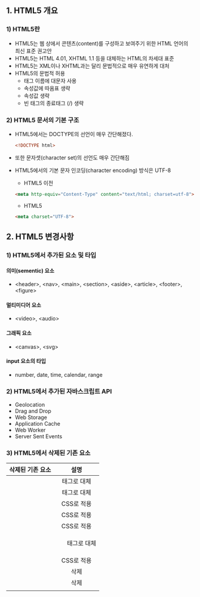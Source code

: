 ## 1. HTML5 개요

### 1) HTML5란

- HTML5는 웹 상에서 콘텐츠(content)를 구성하고 보여주기 위한 HTML 언어의 최신 표준 권고안
- HTML5는 HTML 4.01, XHTML 1.1 등을 대체하는 HTML의 차세대 표준
- HTML5는 XML이나 XHTML과는 달리 문법적으로 매우 유연하게 대처
- HTML5의 문법적 허용
  - 태그 이름에 대문자 사용
  - 속성값에 따옴표 생략
  - 속성값 생략
  - 빈 태그의 종료태그 (/) 생략

### 2) HTML5 문서의 기본 구조

- HTML5에서는 DOCTYPE의 선언이 매우 간단해졌다.

  ```html
  <!DOCTYPE html>
  ```

- 또한 문자셋(character set)의 선언도 매우 간단해짐

- HTML5에서의 기본 문자 인코딩(character encoding) 방식은 UTF-8

  - HTML5 이전

  ```html
  <meta http-equiv="Content-Type" content="text/html; charset=utf-8">
  ```

  - HTML5

  ```html
  <meta charset="UTF-8">
  ```

## 2. HTML5 변경사항

### 1) HTML5에서 추가된 요소 및 타입

#### 의미(sementic) 요소

- &lt;header&gt;, &lt;nav>, &lt;main>, &lt;section>, &lt;aside>, &lt;article>, &lt;footer>, &lt;figure>

#### 멀티미디어 요소

- &lt;video&gt;, &lt;audio&gt;

#### 그래픽 요소

- &lt;canvas&gt;, &lt;svg&gt;

#### input 요소의 타입

- number, date, time, calendar, range

### 2) HTML5에서 추가된 자바스크립트 API

- Geolocation
- Drag and Drop
- Web Storage
- Application Cache
- Web Worker
- Server Sent Events

### 3) HTML5에서 삭제된 기존 요소

| 삭제된 기존 요소 |         설명         |
| :--------------: | :------------------: |
|    <acronym>     |  <abbr> 태그로 대체  |
|     <applet>     | <object> 태그로 대체 |
|    <basefont>    |      CSS로 적용      |
|      <big>       |      CSS로 적용      |
|     <center>     |      CSS로 적용      |
|      <dir>       |   <ul> 태그로 대체   |
|      <font>      |      CSS로 적용      |
|     <frame>      |         삭제         |
|    <frameset>    |         삭제         |
|    <noframes>    |         삭제         |
|     <strike>     |      CSS로 적용      |
|       <tt>       |      CSS로 적용      |

### 4) 웹 브라우저의 HTML5 지원

- 현재 최신 버전의 주요 웹 브라우저들은 모두 HTML5를 지원

- 하지만 HTML5의 새로운 요소들이 구형 버전의 웹 브라우저에서는 제대로 표현되지 않을 수도 있다.

- 따라서 구형 버전의 웹 브라우저에 자신이 알지 못하는 새로운 HTML 요소를 다루는 방법을 알려주어야 한다.

- 다음 예제는 웹 브라우저가 알지 못하는 새로운 HTML 요소를 어떻게 다뤄야 하는지 알려주는 방법이다.

  ```html
  <!DOCTYPE html>
  <html lang="ko">
  <head>
  	<meta charset="UTF-8">
  	<title>HTML5 Changes</title>
  	<script>document.createElement("newPara")</script>
  	<style>
  		newPara {
  			background-color: #F0F0F0;
  			display: block;
  			padding: 10px;
  			font-size: 14px;
  		} 
  	</style> 
  </head>
  <body>
  	<h1>새로운 HTML 요소의 정의</h1>
  	<h2>제목 2입니다.</h2>
  	<p>단락입니다.</p>
  	<newPara>우리 수업에서만 사용하는 단락입니다!</newPara>
  </body>
  </html>
  ```

  ![결과 1](https://user-images.githubusercontent.com/58800295/87220511-57e40880-c39f-11ea-952b-b510631192fb.png)

- 위와 같은 방법을 사용하면 모든 새로운 요소를 웹 브라우저에 설명할 수 있음
- 하지만 익스플로러 8과 그 이전 버전에서는 위와 같이 HTML 요소를 새롭게 정의하는 것을 허용하지 않음
- 이럴 때는 HTML Shiv 방법을 사용해야 함

### 5) HTML Shiv 방법

```html
<!--[if lt IE 9]>
<script src="http://html5shiv.googlecode.com/svn/trunk/html5.js">
</script>
<![endif]-->
```

- 위의 주석 코드를 &lt;head&gt; 태그 내에 삽입한다.

- 그러면 익스플로러 8과 그 이전 버전의 브라우저만이 이 자바스크립트 파일을 읽고 적용

- 이와 같은 방법으로 익스플로러 8과 그 이전 버전에서도 HTML5의 새로운 요소들을 자유롭게사용

  

```html
<!DOCTYPE html>
<html lang="ko">
<head>
	<meta charset="UTF-8">
	<title>HTML5 Changes</title>
<!--[if lt IE 9]>
<script src="http://html5shiv.googlecode.com/svn/trunk/html5.js">
</script>
<![endif]-->
<style>
	header {
		background-color:lightgrey;
		height:100px;
	}
	nav {
		background-color:#339999;
		color:white;
		width:200px;
		height:300px;
		float:left;
	}
	section {
		width:200px;
		text-align:left;
		float:left;
		padding:10px;
	}
	footer {
		background-color:#FFCC00;
		height:100px;
		clear:both;
	}
	header, nav, section, footer { text-align:center; }
	header, footer { line-height:100px; }
	nav, section { line-height:240px; }
</style>
</head>
<body>
	<h1>HTML Shiv 방법</h1>
	<header>
		<h2>HEADER 영역</h2>
	</header>
	<nav>
		<h2>NAV 영역</h2>
	</nav>
	<section>
		<p>SECTION 영역</p>
	</section>
	<footer>
		<h2>FOOTER 영역</h2>
	</footer>
</body>
</html>
```

## 3.  HTML5 추가 요소

### 1) HTML5에서 추가된 의미(sementic)요소

|  의미 요소   |                             설명                             |
| :----------: | :----------------------------------------------------------: |
|   <header>   | HTML 문서나 섹션(section) 부분에 대한 헤더(header)를 정의함. |
|    <nav>     | HTML 문서 사이를 탐색할 수 있는 링크(link)의 집합을 정의함.  |
|    <main>    |          HTML 문서의 주요 콘텐츠(content)를 정의함.          |
|  <section>   |          HTML 문서에서 섹션(section) 부분을 정의함.          |
|  <article>   |  HTML 문서에서 독립적인 하나의 기사(article) 부분을 정의함.  |
|   <aside>    |  HTML 문서에서 페이지 부분 이외의 콘텐츠(content)를 정의함.  |
|   <figure>   | HTML 문서에서 그래픽과 비디오 등의 독립적인 콘텐츠(content)를 정의함. |
| <figcaption> |              figure 요소를 위한 캡션을 정의함.               |
|   <footer>   | HTML 문서나 섹션(section) 부분에 대한 푸터(footer)를 정의함. |
|    <bdi>     |  기본 출력방향과는 다른 방향으로 출력되는 텍스트를 정의함.   |
|    <mark>    |                하이라이팅된 텍스트를 정의함.                 |
|  <details>   |    사용자가 보거나 숨길 수 있는 추가적인 설명문을 정의함.    |
|  <summary>   |             details 요소에 나타날 내용을 정의함.             |
|   <dialog>   |    다이얼로그(dialog) 박스나 다이얼로그 윈도우를 정의함.     |
|  <menuitem>  | 사용자가 팝업 메뉴(popup menu)를 통해 선택할 수 있는 메뉴의 아이템(menu item)을 정의함. |
|   <meter>    |            정해진 범위 내의 스칼라 치수를 정의함.            |
|  <progress>  |               작업에 대한 진행 정도를 정의함.                |
|    <ruby>    |                  루비(ruby) 문자를 선언함.                   |
|     <rt>     |               본문 위에 나타날 문자를 정의함.                |
|     <rp>     | 루비(ruby) 문자를 지원하지 않는 브라우저에서만 나타날 내용을 정의함. |
|    <time>    |                    날짜와 시간을 정의함.                     |
|    <wbr>     | br 요소와는 달리 긴 단어가 화면의 맨 끝에 오면 상황에 따라 줄 바꿈 할 곳을 미리 정의함. |

### 2) HTML5에서 추가된 다양한 타입의 input 요소

| form 요소  |                             설명                             |
| :--------: | :----------------------------------------------------------: |
| <datalist> |     input 요소에 대해 미리 정의된 옵션 리스트를 명시함.      |
|  <keygen>  | form 요소 안에 두 개의 키(key)를 만들어주는 생성기를 명시함. |
|  <output>  |      스크립트 등으로 실행된 계산의 결과를 바로 나타냄.       |

### 3) HTML5에서 추가된 input 요소의 타입

#### 1.number

- &lt;input&gt; 태그의 type 속성값을 "number"로 설저하면 , input 요소는 사용자가 숫자를 입력할 수 있도록 해준다.

- number 타입이 일반 text 타입과 다른 점은 입력 필드 우측에 숫자의 크기를 조절할 수 있는 상하 버튼이 생기는 점

- 브라우저의 지원 여부에 따라 min 속성과 max 속성을 이용해 숫자 선택에 제한 값을 설정 가능

  ```html
  <!DOCTYPE html>
  <html lang="ko">
  <head>
  	<meta charset="UTF-8">
  	<title>HTML5 Input Types</title>
  </head>
  <body>
  	<h1>number 타입을 이용한 숫자 입력</h1>
  	<form action="/examples/media/request.php">
  		여러분이 가장 좋아하는 숫자는 몇인가요?<br>
  		(단, 1부터 9까지에서 골라주세요!)<br><br>
  		<input type="number" name="favnum" min="1" max="9">
  		<input type="submit" value="전송">
  	</form>
  </body>
  </html>
  ```

  ![결과2](https://user-images.githubusercontent.com/58800295/87221660-aa75f280-c3a8-11ea-8003-b6b719b56011.png)

#### 2. range(입력범위지정)

- &lt;input&gt; 태그의 type 속성 값을 "range"로 설정하면, input 요소는 사용자가 일정 범위 안의 값만을 입력할 수 있도록 해줌

- 브라우저 지원 여부에 따라 값을 선택하기 위한 수평 조절바를 보여준다.

  ```html
  <!DOCTYPE html>
  <html lang="ko">
  <head>
  	<meta charset="UTF-8">
  	<title>HTML5 Input Types</title>
  </head>
  <body>
  	<h1>range 타입을 이용한 값의 입력</h1>
  	<form action="/examples/media/request.php">
  		여러분이 가장 좋아하는 숫자는 몇인가요?<br>
  		이번에는 수평바를 조절해서 골라주세요!<br><br>
  		0 <input type="range" name="favnum" min="1" max="9"> 9
  		<input type="submit" value="전송">
  	</form>
  </body>
  </html>
  ```

  ![Untitled1](https://user-images.githubusercontent.com/58800295/87222055-9384cf80-c3ab-11ea-9612-0e0f394cf83f.gif)

#### 3. color(색상입력)

- &lt;input&gt; 태그의 type 속성값을 "color"로 설정하면, input 요소는 사용자가 색상을 입력할 수 있도록 해준다.

- 선택된 색상은 #를 제외한 6자리 16진수 색상값으로 전송

- 브라우저 지원 여부에 따라 색상을 선택하기 위한 도구를 보여줌

  ```html
  <!DOCTYPE html>
  <html lang="ko">
  <head>
  	<meta charset="UTF-8">
  	<title>HTML5 Input Types</title>
  </head>
  <body>
  	<h1>color 타입을 이용한 색상 선택</h1>
  	<form action="/examples/media/request.php">
  		가장 좋아하는 색을 골라주세요 :<br><br>
  		<input type="color" name="favcolor" value="#CC6600">
  		<input type="submit" value="전송">
  	</form>
  </body>
  </html>
  ```

  ![Untitled1](https://user-images.githubusercontent.com/58800295/87222154-73a1db80-c3ac-11ea-9bdb-8f10ac550ed4.gif)

#### 4. date (날짜입력)

- &lt;input&gt; 태그의 type 속성값을 "date"로 설정하면, input 요소는 사용자가 날짜를 입력할 수 있도록 해준다.
- 브라우저 지원 여부에 따라 날짜를 선택하기 위한 캘린더를 보여준다.

```html
<!DOCTYPE html>
<html lang="ko">
<head>
	<meta charset="UTF-8">
	<title>HTML5 Input Types</title>
</head>
<body>
	<h1>date 타입을 이용한 날짜 선택</h1>
	<form action="/examples/media/request.php">
		이 수업을 처음 들은 날을 기억하시나요?<br><br>
		<input type="date" name="startday">
		<input type="submit" value="전송">
	</form>
</body>
</html>
```

![Untitled1](https://user-images.githubusercontent.com/58800295/87222229-26723980-c3ad-11ea-9003-39f169ab2577.gif)

#### 5.time(시간 입력)

- &lt;input&gt; 태그의 type 속성값을 "time"으로 설정하면, input 요소는 사용자가 시간을 입력할 수 있도록 해준다.

- 브라우저 지원 여부에 따라 시간을 선택하기 위한 도구를 보여준다.

  ```html
  <!DOCTYPE html>
  <html lang="ko">
  <head>
  	<meta charset="UTF-8">
  	<title>HTML5 Input Types</title>
  </head>
  <body>
  	<h1>time 타입을 이용한 시간 선택</h1>
  	<form action="/examples/media/request.php">
  		여러분이 태어난 시간은 몇 시인가요?<br><br>
  		<input type="time" name="birthtime">
  		<input type="submit" value="전송">
  	</form>
  </body>
  </html>
  ```

  ![Untitled1](https://user-images.githubusercontent.com/58800295/87404650-63327080-c5f9-11ea-8be0-defde80be987.gif)

#### 6. datetime-local (날짜와 시간 입력)

- &lt;input&gt; 태그의 type 속성값을 "datetime-local"로 설정하면, input 요소는 날짜와 시간을 입력할 수 있도록 해준다.

- 브라우저 지원 여부에 따라 날짜를 선택하기 위한 캘린더와 시간을 선택하기 위한 도구를 보여준다.

  ```html
  <!DOCTYPE html>
  <html lang="ko">
  <head>
  	<meta charset="UTF-8">
  	<title>HTML5 Input Types</title>
  </head>
  <body>
  	<h1>datetime-local 타입을 이용한 날짜와 시간 선택</h1>
  	<form action="/examples/media/request.php">
  		이 수업을 처음 들은 날을 골라주세요!<br>
  		그렇다면 혹시 그 시간도 기억하시나요?<br><br>
  		<input type="datetime-local" name="starttime">
  		<input type="submit" value="전송">
  	</form>
  </body>
  </html>
  ```

  ![Untitled1](https://user-images.githubusercontent.com/58800295/87405563-96c1ca80-c5fa-11ea-90bd-9b00d0030480.gif)

#### 7. month(연도와 월 입력)

- &lt;input&gt; 태그의 type 속성값을 "month"로 설정하면, input 요소는 사용자가 연도와 월을 입력할 수 있게 해준다.

- 브라우저 지원 여부에 따라 연도와 월을 선택하기 위한 캘린더를 보여준다.

  ```html
  <!DOCTYPE html>
  <html lang="ko">
  <head>
  	<meta charset="UTF-8">
  	<title>HTML5 Input Types</title>
  </head>
  <body>
  	<h1>month 타입을 이용한 연도와 월 선택</h1>
  	<form action="/examples/media/request.php">
  		여러분이 태어난 연월을 선택해 보세요!<br><br>
  		<input type="month" name="birthmonth">
  		<input type="submit" value="전송">
  	</form>
  </body>
  </html>
  ```

  ![Untitled1](https://user-images.githubusercontent.com/58800295/87406682-01bfd100-c5fc-11ea-9236-985fe27f4708.gif)

#### 8. week(연도와 주 입력)

- &lt;input&gt; 태그의 type 속성값을 "week"로 설정하면, input 요소는 사용자가 연도와 몇 번째 주인지 입력할 수 있도록 해준다.

- 브라우저 지원 여부에 따라 연도와 주를 선택하기 위한 캘린더를 보여준다.

  ```html
  <!DOCTYPE html>
  <html lang="ko">
  <head>
  	<meta charset="UTF-8">
  	<title>HTML5 Input Types</title>
  </head>
  <body>
  	<h1>week 타입을 이용한 연도와 주 선택</h1>
  	<form action="/examples/media/request.php">
  		오늘이 이번 달의 몇 번째 주인지 선택해주세요! <br>
  		<input type="week" name="nthweek">
  		<input type="submit" value="전송">
  	</form>
  </body>
  </html>
  ```

  ![Untitled1](https://user-images.githubusercontent.com/58800295/87407394-0f298b00-c5fd-11ea-8bb5-e4f93718acc4.gif)

#### 9. email(이메일 입력)

- &lt;input&gt; 태그의 type 속성 값을 "email"로 설정하면, input 요소는 사용자가 email 주소를 입력할 수 있도록 해준다.

- 브라우저 지원 여부에 따라 전송할 때 입력한 email 주소가 유효한 email 주소인지 자동으로 검사해준다.

  ```html
  <!DOCTYPE html>
  <html lang="ko">
  <head>
  	<meta charset="UTF-8">
  	<title>HTML5 Input Types</title>
  </head>
  <body>
  	<h1>email 타입을 이용한 email 주소 입력</h1>
  	<form action="/examples/media/request.php">
  		여러분의 이메일 주소를 입력해 주세요 :<br><br>
  		<input type="email" name="email">
  		<input type="submit" value="전송">
  	</form>
  </body>
  </html>
  ```

  ![Untitled1](https://user-images.githubusercontent.com/58800295/87408045-e950b600-c5fd-11ea-8461-788677fcac42.gif)

#### 10. tel(전화번호 입력)

- &lt;input&gt; 태그의 type 속성값을 "tel"로 설정하면, input 요소는 사용자가 전화번호를 입력할 수있도록 해준다.

  ```html
  <!DOCTYPE html>
  <html lang="ko">
  <head>
  	<meta charset="UTF-8">
  	<title>HTML5 Input Types</title>
  </head>
  <body>
  	<h1>tel 타입을 이용한 전화번호 입력</h1>
  	<form action="/examples/media/request.php">
  		여러분의 전화번호를 입력해 주세요 :<br><br>
  		<input type="tel" name="tel">
  		<input type="submit" value="전송">
  	</form>
  </body>
  </html>
  ```

  ![Untitled1](https://user-images.githubusercontent.com/58800295/87408732-dee2ec00-c5fe-11ea-9fc0-c1cb94fff585.gif)

#### 11. url(URL 주소 입력)

- &lt;input&gt; 태그의 type 속성값을 "url"로 설정하면, input 요소는 사용자가 URL 주소를 입력할 수 있도록 해준다.

- 브라우저 지원 여부에 따라 전송할 때 입력한 URL 주소가 유효한 URL 주소인지 자동으로 검사한다.

  ```html
  <!DOCTYPE html>
  <html lang="ko">
  <head>
  	<meta charset="UTF-8">
  	<title>HTML5 Input Types</title>
  </head>
  <body>
  	<h1>url 타입을 이용한 URL 주소 입력</h1>
  	<form action="/examples/media/request.php">
  		TCPSchool의 URL 주소를 입력해 주세요 :<br><br>
  		<input type="url" name="url">
  		<input type="submit" value="전송"><br><br>
  		("http://"까지 모두 정확히 입력해야 전송할 수 있습니다.)
  	</form>
  </body>
  </html>
  ```

  ![Untitled1](https://user-images.githubusercontent.com/58800295/87408459-7267ed00-c5fe-11ea-97df-393b718519b5.gif)

#### 12.  search(검색어 입력)

- &lt;input&gt; 태그의 type 속성값을 "search"로 설정하면, input 요소는 사용자가 검색어를 입력할 수 있도록 해준다.

- 이런 검색 필드는 보통 텍스트 필드(text field)와 동일하게 동작한다.

- search 타입이 일반 text 타입과 다른 점은 입력 필드에 검색어를 입력하면, 입력 필드 우측에 입력된 검색어를 바로 삭제할 수 있는 X 표시가 생긴다는 점이다.

  ```html
  <!DOCTYPE html>
  <html lang="ko">
  <head>
  	<meta charset="UTF-8">
  	<title>HTML5 Input Types</title>
  </head>
  <body>
  	<h1>search 타입을 이용한 검색어 입력</h1>
  	<form action="/examples/media/request.php">
  		여러분이 평소에 가장 많이 찾아본 검색어를 입력해 주세요 :<br><br>
  		<input type="search" name="keyword">
  		<input type="submit" value="전송">
  	</form>
  </body>
  </html>
  ```

  ![Untitled1](https://user-images.githubusercontent.com/58800295/87409101-6f213100-c5ff-11ea-964c-adcd805d4d39.gif)

## 4. Input 요소의 속성

### 1) input 요소의 속성

- input 요소는 다양한 속성을 가질 수 있다.
- HTML에서 자주 사용되는 input 요소의 대표적인 속성
  1. value
  2. readonly
  3. disabled
  4. maxlength
  5. size

### 2)  HTML5 form 요소의 속성

- HTML5에서 새롭게 추가된 form 요소의 속성은 다음과 같다.
  1. autocomplete
  2. novalidate

### 3)  HTML5 input 요소의 속성

- HTML5에서 새롭게 추가된 input 요소의 속성은 다음과 같다.
  1. autocomplete

     - form 요소나 input 요소에 입력된 정보를 저장할지 안 할지를 명시

     - 이 속성의 속성 값이 on으로 설정되면 브라우저는 사용자가 입력하는 정보를 자동으로 저장

     - 이후에 입력되는 입력값을 저장된 정보를 바탕으로 자동 완성해준다.

     - **text, password, range, color, date, datetime-local, month, week, email, url, tel, search** 타입에만 쓸 수 있다.

       ```html
       <!DOCTYPE html>
       <html lang="ko">
       <head>
       	<meta charset="UTF-8">
       	<title>HTML5 Input Attributes</title>
       </head>
       <body>
       	<h1>autocomplete 속성을 이용한 자동 완성</h1>
       	<form action="/examples/media/request.php" autocomplete="on">
       		이름 : <input type="text" name="name"><br>
       		나이 : <input type="number" name="age" min="1" max="99" autocomplete="off"><br>
       		<br>
       		<a href="/html/intro">HTML 수업</a>
       		<p>input 요소에 데이터를 입력하고 전송 버튼을 누른 후에 F5키를 눌러 보세요!<br>
       		그리고 나서 같은 정보를 입력하려고 하면 이전 데이터가 아래에 팝업될 거에요!</p>
       		<input type="submit" value="전송">
       	</form>
       </body>
       </html>
       ```

       <img alt="autocomplete" src="https://user-images.githubusercontent.com/58800295/87521542-7dcf1d00-c6bf-11ea-9a48-fa63606533dc.png">

  2. novalidate

     - input 요소의 속성이 아닌 form 요소의 속성

     - 입력한 정보 (data)를 전송할 때 그 정보가 유효한지 아닌지를 검사하지 않았다는 것을 명시

     - url 타입이나 email 타입과 같이 자동으로 유효성 검사를 하는 input 타입에 이 속성을 사용하면 유효성 검사를 하지 않음

     - 이 속성이 사용된 form 요소로 전달받은 정보(data)는 반드시 서버 측에서 따로 유효성 검사를 해야 한다.

       ```html
       <!DOCTYPE html>
       <html lang="ko">
       <head>
       	<meta charset="UTF-8">
       	<title>HTML5 Input Attributes</title>
       </head>
       <body>
       	<h1>novalidate 속성을 이용한 유효성 검사 여부 명시</h1>
       	<form action="/examples/media/request.php">
       		여러분이 자주 들리는 사이트의 URL 주소를 입력해 주세요 :<br><br>
       		<input type="url" name="url">
       		<input type="submit" value="전송"><br>
       	</form>
       	<p><br>novalidate 속성을 적용하면 클라이언트 측의 유효성 검사를 건너뛸 수 있습니다.</p>
       	<form action="/examples/media/request.php" novalidate>
       		여러분이 자주 들리는 사이트의 URL 주소를 입력해 주세요 :<br><br>
       		<input type="url" name="url">
       		<input type="submit" value="전송">
       	</form>
       </body>
       </html>
       ```

       <img alt="novalidate" src="https://user-images.githubusercontent.com/58800295/87522204-4ad95900-c6c0-11ea-94b5-07d9028392b3.png">

  3. autofocus

     - 웹페이지가 로드(load)될 때, 속성이 적용된 input 요소에 자동으로 포커스(focus)가 가도록 해준다.

       ```html
       <!DOCTYPE html>
       <html lang="ko">
       <head>
       	<meta charset="UTF-8">
       	<title>HTML5 Input Attributes</title>
       </head>
       <body>
       	<h1>autofocus 속성을 이용한 오토 포커싱</h1>
       	<form action="/examples/media/request.php">
       		사용자 : <input type="text" name="username"><br>
       		비밀번호 : <input type="password" name="password" autofocus><br><br>
       		<input type="submit" value="전송">
       	</form>
       	<p>페이지 로드 시 자동으로 포커스가 비밀번호를 입력하는 input 요소에 가도록 합니다.</p>
       </body>
       </html>
       ```

       <img alt="autofocus" src="https://user-images.githubusercontent.com/58800295/87523391-d7d0e200-c6c1-11ea-8677-6a6d9e9f71ed.png">

  4. form

     - form 속성은 해당 input 요소의 위치에 상관 없이 포함될 form 요소를 명시
     - 포함할 form 요소의 id 속성값을 공백으로 연결해 둘 이상의 form 요소에 포함

     ```html
     <!DOCTYPE html>
     <html lang="ko">
     <head>
     	<meta charset="UTF-8">
     	<title>HTML5 Input Attributes</title>
     </head>
     <body>
     	<h1>form 속성</h1>
     	<form action="/examples/media/request.php" id="user">
     		사용자 : <input type="text" name="username"><br><br>
     		<input type="submit" value="전송">
     	</form>
     	<p>아래의 비밀번호를 입력하는 input 요소는 위치상으로는 form 요소에 포함되지 않습니다.<br>
     	하지만 form 속성을 이용하여 하나의 form으로 인식할 수 있습니다.
     	</p>
     	비밀번호 : <input type="password" name="password" form="user"><br>
     </body>
     </html>
     ```

     ![form](https://user-images.githubusercontent.com/58800295/87524133-c1775600-c6c2-11ea-897b-c3776418b604.png)

  5. formaction

     - 입력한 정보(data)를 전송할 때 정보가 전달될 서버 측 파일을 명시
     - 즉 formaction 속성은 form 요소의 action 속성을 덮어쓰게 됨
     - 이 속성을 사용하면 입력된 정보를 넘겨줄 서버 측 파일을 input 요소에서 바꿀 수 있게 됨
     - 이 속성은 submit, image 타입에서만 사용 가능

     ```html
     <!DOCTYPE html>
     <html lang="ko">
     <head>
     	<meta charset="UTF-8">
     	<title>HTML5 Input Attributes</title>
     </head>
     <body>
     	<h1>formaction 속성</h1>
     	<form action="/examples/media/request.php">
     		사용자 : <input type="text" name="username"><br>
     		비밀번호 : <input type="password" name="password"><br><br>
     		<input type="submit" value="전송">
     		<input type="submit" value="관리자 권한으로 전송"
     		formaction="/examples/media/request_admin.php"><br>
     	</form>
     </body>
     </html>
     ```

     ![formaction](https://user-images.githubusercontent.com/58800295/87524485-30ed4580-c6c3-11ea-9228-de429401510c.png)

  6. formenctype

     - 입력한 정보(data)를 전송할 때 암호화하는 방법을 명시
     - 즉 formenctype 속성은 form 요소의 enctype 속성을 덮어쓰게 됨
     - form 요소의 method 속성이 post일 때만 적용
     - 이 속성은 submit, image 타입에서만 사용할 수 있다.

     ```html
     <!DOCTYPE html>
     <html lang="ko">
     <head>
     	<meta charset="UTF-8">
     	<title>HTML5 Input Attributes</title>
     </head>
     <body>
     	<h1>formenctype 속성</h1>
     	<form action="/examples/media/request_enctype.php" method="post">
     		사용자 이름을 입력해주세요 : <input type="text" name="username"><br><br>
     		<input type="submit" value="암호화하여 전송" formenctype="multipart/form-data"><br>
     	</form>
     </body>
     </html>
     ```

     ![image](https://user-images.githubusercontent.com/58800295/87524875-b4a73200-c6c3-11ea-847d-f40c046d9d20.png)

     ![image](https://user-images.githubusercontent.com/58800295/87524916-c4bf1180-c6c3-11ea-8364-5f855e48ca03.png)

  7. formmethod

     - 입력한 정보(data)를 전송할 때 사용하는 http 메소드(method)를 명시
     - 즉 form 요소의 method 속성을 덮어쓰게 됨
     - 이 속성은 submit, image 타입에서만 사용 가능

     ```html
     <!DOCTYPE html>
     <html lang="ko">
     <head>
     	<meta charset="UTF-8">
     	<title>HTML5 Input Attributes</title>
     </head>
     <body>
     	<h1>formmethod 속성</h1>
     	<form action="/examples/media/request.php" method="get">
     		사용자 이름을 입력해주세요 : <input type="text" name="username"><br><br>
     		<input type="submit" value="post 방식으로 전송" formmethod="post"><br>
     	</form>
     </body>
     </html>
     ```

     ![image](https://user-images.githubusercontent.com/58800295/87525350-57f84700-c6c4-11ea-918b-92616fbb0093.png)

  8. formnovalidate

     - 입력한 정보(data)를 전송할 때 그 정보가 유효한지 아닌지 검사하지 않았다는 것을 명시
     - form 요소의 novalidate 속성을 덮어쓰게 된다.
     - 오직 submit 타입에서만 쓸 수 있다.

     ```html
     <!DOCTYPE html>
     <html lang="ko">
     <head>
     	<meta charset="UTF-8">
     	<title>HTML5 Input Attributes</title>
     </head>
     <body>
     	<h1>formnovalidate 속성</h1>
     	<form action="/examples/media/request.php">
     		여러분이 자주 들리는 사이트의 URL 주소를 입력해 주세요 : <input type="url" name="url">
     		<br><br>
     		<input type="submit" value="전송">
     		<input type="submit" value="novalidate 방식으로 전송" formnovalidate><br>
     	</form>
     </body>
     </html>
     ```

     <img alt="formnovalidate" src="https://user-images.githubusercontent.com/58800295/87525574-a60d4a80-c6c4-11ea-9f8b-5cc0ac9b98b9.png">

     - novalidate 방식으로 전송하기 버튼을 누르면 유효성 검사를 하지 않고 바로 서버로 전송한다.

  9. formtarget

     - 입력한 정보(data)를 전송한 후, 그 결과로 받은 응답 페이지를 어디에 출력할 것인지를 명시
     - form 요소의 target 속성을 덮어 쓴다.
     - 이 속성은 submit, image 타입에서만 사용할 수 있다.

     ```html
     <!DOCTYPE html>
     <html lang="ko">
     <head>
     	<meta charset="UTF-8">
     	<title>HTML5 Input Attributes</title>
     </head>
     <body>
     	<h1>formtarget 속성</h1>
     	<form action="/examples/media/request.php">
     		사용자 이름을 입력해주세요 : <input type="text" name="username"><br><br>
     		<input type="submit" value="전송">
     		<input type="submit" value="응답 화면을 새창에 표시" formtarget="_blank"><br>
     	</form>
     </body>
     </html>
     ```

     ![formtarget](https://user-images.githubusercontent.com/58800295/87525856-07351e00-c6c5-11ea-8ae8-f50770106fa5.png)

     - 전송 버튼을 누르면 새창에 띄우지 않고 그 창에서 그대로 실행이 되지만, 응답 화면을 새창에 표시 버튼을 누르면 새창이 뜨며 거기에 결과가 출력된다.

  10. height and width

      - &lt;input&gt; 태그의 type 속성이 "image"인 경우 height 속성과 width 속성을 사용해 이미지의 높이와 너비를 명시
      - 따라서  이 속성은 오로지 image 타입에서만 사용
      - 또한 이미지를 클릭하면 클릭한 곳의 x좌표와 y좌표가 x와 y라는 이름으로 같이 전송

      ```html
      <!DOCTYPE html>
      <html lang="ko">
      <head>
      	<meta charset="UTF-8">
      	<title>HTML5 Input Attributes</title>
      </head>
      <body>
      	<h1>height와 width 속성을 이용한 이미지의 크기 설정</h1>
      	<form action="/examples/media/request.php">
      		사용자 : <input type="text" name="username"><br>
      		비밀번호 : <input type="password" name="password" autofocus><br><br>
      		<input type="image" src="/examples/images/img_penguin.png" alt="전송" height="26" 
      		width="26">
      		그림을 클릭하시면 전송됩니다!
      	</form>
      </body>
      </html>
      ```

      ![image](https://user-images.githubusercontent.com/58800295/87526608-0486f880-c6c6-11ea-8716-4da3d33c3641.png)

      ![image](https://user-images.githubusercontent.com/58800295/87526830-444de000-c6c6-11ea-89d5-b932268aa744.png)

      - 자꾸 x와 y값이 바뀌던데 이유는 잘 모르겠다.

  11. list

      - 해당 input 요소에 대해 미리 정의된 옵션 리스트를 설정하는 datalist 요소와 관련
      - input 요소의 list 속성값이 datalist 요소의 id 속성값과 일치해야만 연결

      ```html
      <!DOCTYPE html>
      <html lang="ko">
      <head>
      	<meta charset="UTF-8">
      	<title>HTML5 Input Attributes</title>
      </head>
      <body>
      	<h1>list 속성을 이용한 datalist 요소</h1>
      	<form action="/examples/media/request.php">
      		<input list="lectures" name="lecture">
      			<datalist id="lectures">
      				<option value="HTML">
      				<option value="CSS">
      				<option value="JAVA">
      				<option value="C++">
      			</datalist>
      		<input type="submit" value="전송">
      	</form>
      </body>
      </html>
      ```

      <img alt="datalist" src="https://user-images.githubusercontent.com/58800295/87527025-81b26d80-c6c6-11ea-9ce0-ce31085f68b5.png">

  12. min and max

      - input 요소에 입력할 수 있는 최솟값과 최댓값을 명시
      - **number, range, date, time, datetime-local, month, week** 타입에만 쓸 수 있다.

      ```html
      <!DOCTYPE html>
      <html lang="ko">
      <head>
      	<meta charset="UTF-8">
      	<title>HTML5 Input Attributes</title>
      </head>
      <body>
      	<h1>min과 max 속성을 이용한 입력값 제한</h1>
      	<form action="/examples/media/request.php">
      		여러분이 가장 좋아하는 숫자는 몇인가요?<br>
      		(단, 1부터 9까지에서 골라주세요!)<br><br>
      		<input type="number" name="favnum" min="1" max="9"><br><br>
      		<input type="submit" value="전송">
      	</form>
      </body>
      </html>
      ```

      <img alt="제목 없음" src="https://user-images.githubusercontent.com/58800295/87527257-d229cb00-c6c6-11ea-85a9-702505fb9861.png">

  13. multiple

      - 사용자가 input 요소에 값을 두 개 이상 입력하는 것을 허용
      - email, file 타입에만 사용 가능

      ```html
      <!DOCTYPE html>
      <html lang="ko">
      <head>
      	<meta charset="UTF-8">
      	<title>HTML5 Input Attributes</title>
      </head>
      <body>
      	<h1>multiple 속성을 이용한 다중 파일 전송</h1>
      	<form action="/examples/media/request.php">
      		서버로 전송할 파일을 선택해주세요 :<br>
      		(여러 개의 파일 선택도 가능해요!)<br><br>
      		<input type="file" name="uploadfile" multiple><br><br>
      		<input type="submit" value="전송">
      	</form>
      </body>
      </html>
      ```

      ![image](https://user-images.githubusercontent.com/58800295/87527483-259c1900-c6c7-11ea-9840-5973de625b50.png)

  14. pattern

      - input 요소에 입력된 값을 검사하기 위한 정규 표현식(regular expression)을 명시
      - 정규 표현식이란 문자열에서 특정한 규칙을 가지는 문자열의 집합을 찾아내기 위한 검색 패턴을 의미

      - **text, password, email, tel, url** 타입에서만 사용 가능

      ```html
      <!DOCTYPE html>
      <html lang="ko">
      <head>
      	<meta charset="UTF-8">
      	<title>HTML5 Input Attributes</title>
      </head>
      <body>
      	<h1>pattern 속성을 이용한 입력 형식 제한</h1>
      	<form action="/examples/media/request.php">
      		여러분의 이메일 주소를 입력해 주세요 :<br><br>
      		<input type="email" name="email"
      			pattern="[a-zA-Z0-9]+[@][a-zA-Z0-9]+[.]+[a-zA-Z]+[.]*[a-zA-Z]*" title="이메일 양식">
      		<input type="submit" value="전송">
      	</form>
      </body>
      </html>
      ```

      1. [a-zA-Z0-9] : 영문 소문자나 영문 대문자, 숫자 중 어느 것이라도 개수에 상관없이 나올 수 있음.

      2. [@] : '@' 문자만이 나와야 함.

      3. [.] : '.' 문자만이 나와야 함.

      4. [.]* : '.' 문자가 나와도 되고 나오지 않아도 됨.

      5. [a-zA-Z0-9]* : 영문 소문자나 영문 대문자, 숫자 중 어느 것이라도 개수에 상관없이 나와도 되고 나오지 않아도 됨.

      <img alt="제목 없음" src="https://user-images.githubusercontent.com/58800295/87527953-d30f2c80-c6c7-11ea-9d99-93b43f63a03e.png">

      <img alt="제목 없음" src="https://user-images.githubusercontent.com/58800295/87528021-ec17dd80-c6c7-11ea-8464-9a9f01455098.png">

  15. placeholder

      - input 요소에 입력되어야 할 값에 대한 힌트를 제공
      - 힌트는 예시가 될 수도 있고, 입력 형식에 대한 설명이 될 수도 있다.
      - placeholder 속성값은 해당 입력 필드에 포커스가 오게 되면 더 이상 표시되지 않는다.
      - text, password, email, tel, url, search 타입에서만 사용 가능하다.

      ```html
      <!DOCTYPE html>
      <html lang="ko">
      <head>
      	<meta charset="UTF-8">
      	<title>HTML5 Input Attributes</title>
      </head>
      <body>
      	<h1>placeholder 속성을 이용한 힌트 제공</h1>
      	<form action="/examples/media/request.php">
      		사용자 : <input type="text" name="username" placeholder="홍길동"><br>
      		비밀번호 : <input type="password" name="password" placeholder="1234"><br><br>
      		<input type="submit" value="전송">
      	</form>
      </body>
      </html>
      ```

      ![image](https://user-images.githubusercontent.com/58800295/87528291-4d3fb100-c6c8-11ea-91fa-9a16d3392a34.png)

      ![image](https://user-images.githubusercontent.com/58800295/87528343-5fb9ea80-c6c8-11ea-9c24-41674ca479b4.png)

  16. required

      - 반드시 입력되어야 할 필수 input 요소를 명시
      - 이 속성이 설정된 모든 input 요소에 입력값이 존재해야만 서버로 전송(submit)할 수 있다.

      ```html
      <!DOCTYPE html>
      <html lang="ko">
      <head>
      	<meta charset="UTF-8">
      	<title>HTML5 Input Attributes</title>
      </head>
      <body>
      	<h1>required 속성을 이용한 필수 입력 설정</h1>
      	<form action="/examples/media/request.php">
      		이름 : <input type="text" name="name" required> (이름은 반드시 입력해야 해요!)<br>
      		나이 : <input type="number" name="age" min="1" max="99"><br><br>
      		<input type="submit" value="전송">
      	</form>
      </body>
      </html>
      ```

      ![image](https://user-images.githubusercontent.com/58800295/87528528-9859c400-c6c8-11ea-82a0-5029370e2f7e.png)

      <img alt="제목 없음" src="https://user-images.githubusercontent.com/58800295/87528595-ae678480-c6c8-11ea-9ce3-9072892b3b8e.png">

  17. step

      - input 요소에 입력할 수 있도록 허용된 숫자 간격
      - 예를 들어 step 속성 값이 2이면, 입력이 허용되는 숫자는 ..., -4, -2, 0, 2, 4,... 가 된다.
      - number, range, date, time, datetime-local, month, week 타입에서만 사용할 수 있다.

      ```html
      <!DOCTYPE html>
      <html lang="ko">
      <head>
      	<meta charset="UTF-8">
      	<title>HTML5 Input Attributes</title>
      </head>
      <body>
      	<h1>step 속성을 이용한 입력 간격 설정</h1>
      	<form action="/examples/media/request.php">
      		여러분이 가장 좋아하는 숫자는 몇인가요?<br>
      		(단, -30부터 30사이에서 5단위로 골라주세요!)<br><br>
      		<input type="number" name="favnum" min="-30" max="30" step="5"><br><br>
      		<input type="submit" value="전송">
      	</form>
      </body>
      </html>
      ```

      <img alt="제목 없음" src="https://user-images.githubusercontent.com/58800295/87528800-00100f00-c6c9-11ea-832a-a1f9afe415f5.png">

## 5. HTML5 멀티미디어

### 1) 멀티미디어 파일 형식

#### 멀티미디어 파일 형식

- HTML5 이전까지는 웹 브라우저마다 어떤 종류의 멀티미디어 파일을 지원할지 각자 다른 방식으로 처리
- HTML5에서는 플래시와 같은 외부 플러그인의 도움 없이도 멀티미디어 파일을 간단히 사용
- 웹 브라우저는 파일의 타입(type)을 파일의 확장자로 판단
- 만약에 확장자가 .html인 파일을 보면, 웹 브라우저는 이 파일을 HTML 파일로써 다루게 될 것
- 비디오(video)나 사운드(sound)와 같은 멀티미디어 요소들은 멀티미디어 파일에 저장

#### 비디오(video) 파일 형식

- 대표적인 비디오 파일 형식

- HTML5 표준이 공식적으로 지원하는 비디오 파일 형식은 MP4, WebM, OGV

  | 파일 형식 | 파일 확장자 |                             설명                             |
  | :-------: | :---------: | :----------------------------------------------------------: |
  |   MPEG    | .mpg .mpeg  | Moving Picture Experts Group에 의해 개발되었으며, 변환 코덱을 이용하는 손실 압축 방식을 사용함. |
  |    MP4    |    .mp4     | Moving Picture Experts Group에 의해 개발되었으며, 적은 용량으로도 고품질의 영상 및 음성을 구현할 수 있어서 인터넷을 통한 스트리밍에 자주 활용됨. |
  |    OGV    |    .ogg     | Xiph 재단에 의해 개발되었으며, MP3의 대안으로 개발된 특허권으로 보호되지 않는 개방형 공개 멀티미디어 파일 형식임. |
  |   WebM    |    .webm    | 구글의 지원으로 개발된 개방형 공개 멀티미디어 파일 형식으로, 비디오 코덱으로는 VP8, 오디오 코덱으로는 Vorbis를 사용하는 멀티미디어 파일 형식임. |
  |    AVI    |    .avi     | Microsoft에 의해 개발되었으며, PC에서 동영상을 구현하기 위한 파일 형식임. |
  |    WMV    |    .wmv     | Microsoft에 의해 개발되었으며, Microsoft windows media player의 주 스트리밍 파일 형식임. |
  | QuickTime |    .mov     | Apple에 의해 개발되었으며, 매킨토시 컴퓨터에 동영상을 지원하기 위하여 개발된 파일 형식임. |
  | RealVideo |  .rm .ram   | Real Networks에 의해 개발되었으며, 스트리밍 기술을 이용한 동영상용 플러그 인 파일 형식임. |
  |   Flash   |  .swf .flv  | Macromedia에 의해 개발되었으며, 벡터 도형 처리 기반의 애니메이션 제작용 소프트웨어 파일 형식임. |

#### 오디오(audio) 파일 형식

- 대표적인 오디오 파일 형식

- HTML5 표준이 공식적으로 지원하는 오디오 파일 형식은 MP3, WAV, Ogg 

  | 파일 형식 | 파일 확장자 |                             설명                             |
  | :-------: | :---------: | :----------------------------------------------------------: |
  |    WAV    |    .wav     | IBM과 Microsoft에 의해 개발되었으며, 개인용 PC에서 오디오를 재생하기 위한 IBM과 Microsoft의 표준 오디오 파일 형식임. |
  |    Ogg    |    .ogg     | Xiph 재단에 의해 개발되었으며, MP3의 대안으로 개발된 특허권으로 보호되지 않는 개방형 공개 멀티미디어 파일 형식임. |
  |    MP3    |    .mp3     | Moving Picture Experts Group에 의해 개발되었으며, MPEG-1의 오디오 규격으로 개발된 손실 압축 파일 형식임. |
  |    MP4    |    .mp4     | Moving Picture Experts Group에 의해 개발되었으며, MPEG-4의 일부로 규정된 멀티미디어 컨테이너 파일 형식임. MP4는 비디오 파일 형식이기도 하지만 오디오에서도 사용할 수 있음. |
  |   MIDI    | .mid .midi  | 모든 전자 음악기기의 연주 정보를 상호 전달하기 위해 정해진 데이터 전송 규격임. |
  | RealAudio |  .rm .ram   | Real Networks에 의해 개발되었으며, 인터넷에서 실시간으로 음악을 들을 수 있는 스트리밍 사운드 기술임. |
  |    WMA    |    .wma     | Microsoft에 의해 개발되었으며, Microsoft windows media 기술에서 음악 정보(data)만을 압축하는 기술임. |
  |    AAC    |    .aac     | Apple에 의해 개발되었으며, iPhone, iPod, iTunes의 기본 오디오 파일 형식임. 표준적인 손실 압축 방식을 사용함. |



### 2) 비디오(video

#### 비디오(video) 요소

- HTML5 이전에는 웹 페이지에서 비디오(video)를 보여주기 위한 표준안이 없었음

- 비디오를 삽입하기 위해서는 플래시(flash)와 같은 외부 플러그인(plug-in)에 의존

- HTML5에서는 <video>태그를 이용하여 웹 페이지에 비디오를 삽입하는 표준화된 방식을 제공

- &lt;video&gt;태그를 지원하는 주요 웹 브라우저의 버전

  |    요소     | ![ie](http://tcpschool.com/img/icon-ie.png) | ![chrome](http://tcpschool.com/img/icon-chrome.png) | ![firefox](http://tcpschool.com/img/icon-firefox.png) | ![safari](http://tcpschool.com/img/icon-safari.png) | ![opera](http://tcpschool.com/img/icon-opera.png) |
  | :---------: | :-----------------------------------------: | :-------------------------------------------------: | :---------------------------------------------------: | :-------------------------------------------------: | :-----------------------------------------------: |
  | <video>태그 |                     9.0                     |                         4.0                         |                          3.5                          |                         4.0                         |                       10.5                        |

#### 비디오 요소의 속성

- control 속성 : 재생, 정지 및 소리의 조절 등 비디오의 기본적인 동작을 조절할 수 있는 패널을 생성. 또한 height와 width 속성을 이용하여 웹 브라우저에 삽입되는 비디오의 크기를 명시

- 웹 브라우저는 여러 개의 &lt;source&gt;태그 중 위쪽에서부터 순서대로 가장 먼저 인식되는 파일의 타입과 주소를 사용

- &lt;video&gt; 태그 사이에 존재하는 텍스트는 해당 웹 브라우저가 &lt;video&gt;태그를 지원하지 않을 때만 화면에 표시

  ```html
  <!DOCTYPE html>
  <html lang="ko">
  <head>
  	<meta charset="UTF-8">
  	<title>HTML5 Multimedia Video</title>
  </head>
  <body>
  	<h1>video 요소를 이용한 동영상 삽입</h1>
  	<video style="width:576px; height:360" controls>
  		<source src="/examples/media/sample_video_mp4.mp4" type="video/mp4">
  		<source src="/examples/media/sample_video_ogg.ogg" type="video/ogg">
  		이 문장은 사용자의 웹 브라우저가 video 요소를 지원하지 않을 때 나타납니다!
  	</video>
  </body>
  </html>
  ```

  ![image](https://user-images.githubusercontent.com/58800295/87744459-7fffbb80-c826-11ea-880d-06a4abb350a2.png)

- autoplay 속성 : 웹 페이지가 로드(load) 될 때 비디오를 자동으로 재생시켜 줄지 않을지를 설정

  ```html
  <!DOCTYPE html>
  <html lang="ko">
  <head>
  	<meta charset="UTF-8">
  	<title>HTML5 Multimedia Video</title>
  </head>
  <body>
  	<h1>autoplay 속성을 이용한 동영상의 자동 재생</h1>
  	<video width="576" height="360" controls autoplay>
  		<source src="/examples/media/sample_video_mp4.mp4" type="video/mp4">
  		<source src="/examples/media/sample_video_ogg.ogg" type="video/ogg">
  		이 문장은 사용자의 웹 브라우저가 video 요소를 지원하지 않을 때 나타납니다!
  	</video>
  </body>
  </html>
  ```

- loop 속성 : 비디오의 재생이 끝나도 계속적으로 반복해서 비디오를 재생

  ```html
  <!DOCTYPE html>
  <html lang="ko">
  <head>
  	<meta charset="UTF-8">
  	<title>HTML5 Multimedia Video</title>
  </head>
  <body>
  	<h1>loop 속성을 이용한 동영상의 반복 재생</h1>
  	<video width="576" height="360" controls loop>
  		<source src="/examples/media/sample_video_mp4.mp4" type="video/mp4">
  		<source src="/examples/media/sample_video_ogg.ogg" type="video/ogg">
  		이 문장은 사용자의 웹 브라우저가 video 요소를 지원하지 않을 때 나타납니다!
  	</video>
  </body>
  </html>
  ```

- &lt;track&gt; 태그는 비디오가 재생될 때 보일 자막이나 캡션 파일을 명시할 때 사용

- kind 속성 : 자막 문자열의 타입을 명시

- srclang 속성 : 해당 문자열의 언어 설정을 명시

- label 속성 : 사용자가 보게 될 라벨을 명시

  ```html
  <video style="width:576; height:360" controls>
      <source src="/examples/media/sample_video_mp4.mp4" type="video/mp4">
      <source src="/examples/media/sample_video_ogg.ogg" type="video/ogg">
      <track kind="subtitles" src="sample_subtitle_en.vtt" srclang="en" label="English">
      <track kind="subtitles" src="sample_subtitle_fr.vtt" srclang="fr" label="Francais">
      이 문장은 사용자의 웹 브라우저가 video 요소를 지원하지 않을 때 나타납니다!
  </video>
  ```

#### HTML5 비디오 파일 형식

- HTML5 표준이 공식적으로 지원하는 비디오 파일 형식은 MP4, WebM, OGV 

- MP4 

  - Moving Picture Experts Group에 의해 개발
  - 비디오 코덱으로는 H.268, 오디오 코덱으로는 ACC를 사용
  - 적은 용량으로도 고품질의 영상 및 음성을 구현할 수 있어 인터넷을 통한 스트리밍에 많이 활용되는 파일 형식

- WebM 

  - 구글의 지원으로 개발된 개방형 공개 멀티미디어 파일 형식
  - 비디오 코덱으로는 VP8, 오디오 코덱으로는 Vorbis를 사용

-  OGV 

  - Theora Ogg라고도 불림
  - Xiph 재단에 의해 MP3의 대안으로 개발된 특허권으로 보호되지 않는 개방형 공개 멀티미디어 파일 형식
  - 비디오 코덱으로는 Theora, 오디오 코덱으로는 Vorbis를 사용

- HTML5 비디오 파일 형식별 주요 웹 브라우저의 지원 여부

  | 파일 형식 | 미디어 타입 | ![ie](http://tcpschool.com/img/icon-ie.png) | ![chrome](http://tcpschool.com/img/icon-chrome.png) | ![firefox](http://tcpschool.com/img/icon-firefox.png) | ![safari](http://tcpschool.com/img/icon-safari.png) | ![opera](http://tcpschool.com/img/icon-opera.png) |
  | :-------: | :---------: | :-----------------------------------------: | :-------------------------------------------------: | :---------------------------------------------------: | :-------------------------------------------------: | :-----------------------------------------------: |
  |    MP4    |  video/mp4  |                      ○                      |                          ○                          |                           ○                           |                          ○                          |                         ○                         |
  |   WebM    | video/webm  |                      Χ                      |                          ○                          |                           ○                           |                          Χ                          |                         ○                         |
  |    OGV    |  video/ogg  |                      Χ                      |                          ○                          |                           ○                           |                          Χ                          |                         ○                         |

#### HTML5 video 요소

|  요소  |                             설명                             |
| :----: | :----------------------------------------------------------: |
| video  |            비디오와 영화 등 비디오 파일을 명시함.            |
| source | video 요소의 원본 파일에 대한 파일 형식 및 파일 주소를 여러 개 명시함.웹 브라우저는 위쪽에서부터 순서대로 가장 먼저 인식되는 파일 형식과 파일 주소를 사용함. |
| track  |         비디오 플레이어에 대한 텍스트 자막을 명시함.         |

#### HTML5 video 속성

|   속성   |                             설명                             |
| :------: | :----------------------------------------------------------: |
|   src    |                 비디오 파일의 경로를 명시함.                 |
|  height  |                 비디오 파일의 높이를 명시함.                 |
|  width   |                 비디오 파일의 너비를 명시함.                 |
| controls |    비디오의 기본적인 동작을 조절할 수 있는 패널를 명시함.    |
| autoplay |              비디오의 자동 재생 여부를 명시함.               |
|   loop   |              비디오의 반복 재생 여부를 명시함.               |
|  poster  | 비디오가 아직 준비 중일때 불러올 이미지 파일의 경로를 명시함. |
| preload  | 비디오를 재생하기 전에 파일의 내용을 모두 불러올지를 명시함. |



### 3) 오디오(audio)

#### 오디오(audio) 요소

- HTML5 이전에는 웹 페이지에서 오디오(audio)를 들려주기 위한 표준안이 없었음

- 따라서 비디오를 삽입하기 위해서는 플래시(flash)와 같은 외부 플러그인(plug-in)에 의존

- 하지만 HTML5에서는 &lt;audio&gt;태그를 이용하여 웹 페이지에 오디오를 삽입하는 표준화된 방식을 제공

- &lt;audio&gt; 태그를 지원하는 주요 웹 브라우저의 버전

  |    요소     | ![ie](http://tcpschool.com/img/icon-ie.png) | ![chrome](http://tcpschool.com/img/icon-chrome.png) | ![firefox](http://tcpschool.com/img/icon-firefox.png) | ![safari](http://tcpschool.com/img/icon-safari.png) | ![opera](http://tcpschool.com/img/icon-opera.png) |
  | :---------: | :-----------------------------------------: | :-------------------------------------------------: | :---------------------------------------------------: | :-------------------------------------------------: | :-----------------------------------------------: |
  | <audio>태그 |                     9.0                     |                         4.0                         |                          3.5                          |                         4.0                         |                       10.5                        |

#### 오디오 요소의 속성

- control 속성은 재생, 정지 및 소리의 조절 등 오디오의 기본적인 동작을 조절할 수 있는 패널을 생성

- 웹 브라우저는 여러 개의 &lt;source&gt;태그 중 위쪽에서부터 순서대로 가장 먼저 인식되는 파일의 타입과 주소를 사용

- &lt;audio&gt; 태그 사이에 존재하는 텍스트는 해당 웹 브라우저가 &lt;audio&gt;태그를 지원하지 않을 때만 화면에 표시

  ```html
  <!DOCTYPE html>
  <html lang="ko">
  <head>
  	<meta charset="UTF-8">
  	<title>HTML5 Multimedia Audio</title>
  </head>
  <body>
  	<h1>audio 요소를 이용한 소리 삽입</h1>
  	<audio controls>
  		<source src="/examples/media/sample_audio_ogg.ogg" type="audio/ogg">
  		<source src="/examples/media/sample_audio_mp3.mp3" type="audio/mp3">
  		이 문장은 사용자의 웹 브라우저가 audio 요소를 지원하지 않을 때 나타납니다!
  	</audio>
  </body>
  </html>
  ```

  ![image](https://user-images.githubusercontent.com/58800295/87746347-4b423300-c82b-11ea-98ba-ef4147f92f63.png)

- autoplay 속성 : 웹 페이지가 로드(load) 될 때 음악을 자동으로 재생시켜 줄지 않을지를 설정

  ```html
  <!DOCTYPE html>
  <html lang="ko">
  <head>
  	<meta charset="UTF-8">
  	<title>HTML5 Multimedia Audio</title>
  </head>
  <body>
  	<h1>autoplay 속성을 이용한 음악의 자동 재생</h1>
  	<audio controls autoplay>
  		<source src="/examples/media/sample_audio_ogg.ogg" type="audio/ogg">
  		<source src="/examples/media/sample_audio_mp3.mp3" type="audio/mp3">
  		이 문장은 사용자의 웹 브라우저가 audio 요소를 지원하지 않을 때 나타납니다!
  	</audio>
  </body>
  </html>
  ```

- loop 속성 : 설정하면 오디오의 재생이 끝나도 계속적으로 반복해서 오디오를 재생

  ```html
  <!DOCTYPE html>
  <html lang="ko">
  <head>
  	<meta charset="UTF-8">
  	<title>HTML5 Multimedia Audio</title>
  </head>
  <body>
  	<h1>loop 속성을 이용한 음악의 반복 재생</h1>
  	<audio controls loop>
  		<source src="/examples/media/sample_audio_ogg.ogg" type="audio/ogg">
  		<source src="/examples/media/sample_audio_mp3.mp3" type="audio/mp3">
  		이 문장은 사용자의 웹 브라우저가 audio 요소를 지원하지 않을 때 나타납니다!
  	</audio>
  </body>
  </html>
  ```

#### HTML5 오디오 파일 형식

- HTML5 표준이 공식적으로 지원하는 오디오 파일 형식은 MP3, WAV, Ogg

- MP3 

  - Moving Picture Experts Group에 의해 개발
  - MPEG-1의 오디오 규격으로 개발된 손실 압축형 파일 형식

- WAV 

  - IBM과 Microsoft에 의해 개발
  - 개인용 PC에서 오디오를 재생하기 위한 IBM과 Microsoft의 표준 오디오 파일 형식

- Ogg 

  - Xiph 재단에 의해 개발
  - MP3의 대안으로 개발된 특허권으로 보호되지 않는 개방형 공개 멀티미디어 파일 형식

- HTML5 오디오 파일 형식별 주요 웹 브라우저의 지원 여부

  | 파일 형식 | 미디어 타입 | ![ie](http://tcpschool.com/img/icon-ie.png) | ![chrome](http://tcpschool.com/img/icon-chrome.png) | ![firefox](http://tcpschool.com/img/icon-firefox.png) | ![safari](http://tcpschool.com/img/icon-safari.png) | ![opera](http://tcpschool.com/img/icon-opera.png) |
  | :-------: | :---------: | :-----------------------------------------: | :-------------------------------------------------: | :---------------------------------------------------: | :-------------------------------------------------: | :-----------------------------------------------: |
  |    MP3    |  audio/mp3  |                      ○                      |                          ○                          |                           ○                           |                          ○                          |                         ○                         |
  |    WAV    |  audio/wav  |                      Χ                      |                          ○                          |                           ○                           |                          ○                          |                         ○                         |
  |    Ogg    |  audio/ogg  |                      Χ                      |                          ○                          |                           ○                           |                          Χ                          |                         ○                         |

 #### HTML5 audio 요소

|  요소  |                             설명                             |
| :----: | :----------------------------------------------------------: |
| audio  |            오디오와 음악 등 오디오 파일을 명시함.            |
| source | audio 요소의 원본 파일에 대한 파일 형식 및 파일 주소를 여러 개 명시함.웹 브라우저는 위쪽에서부터 순서대로 가장 먼저 인식되는 파일 형식과 파일 주소를 사용함. |

 #### HTML5 audio 속성

|   속성   |                             설명                             |
| :------: | :----------------------------------------------------------: |
|   src    |                 오디오 파일의 경로를 명시함.                 |
| controls |    오디오의 기본적인 동작을 조절할 수 있는 패널를 명시함.    |
| autoplay |              오디오의 자동 재생 여부를 명시함.               |
|   loop   |              오디오의 반복 재생 여부를 명시함.               |
| preload  | 오디오를 재생하기 전에 파일의 내용을 모두 불러올지를 명시함. |



### 4)  플러그인(Plug-in)

#### 플러그인(Plug-in)

- HTML 플러그인이란 웹 브라우저의 표준 기능을 확장해 주는 프로그램을 의미
- 가장 널리 알려진 플러그인으로는 Java Applet, Flash Player, Pdf Reader 등이 있음
- 플러그인은 object 요소나 embed 요소를 사용하여 HTML 문서에 추가 가능

#### object 요소

- object 요소는 HTML 문서에 삽입할 객체(object)를 명시하는데 사용

- 이 요소는 모든 웹 브라우저에서 동작하며, 객체뿐만 아니라 또 다른 HTML 문서를 삽입 가능

  ```html
  <!DOCTYPE html>
  <html lang="ko">
  <head>
  	<meta charset="UTF-8">
  	<title>HTML5 Multimedia Plugins</title>
  </head>
  <body>
  	<h1>object 요소를 이용한 pdf 파일 삽입</h1>
  	<object data="/examples/media/sample_plugins_pdf.pdf" style="width:100%; height:700px">
  	</object>
  </body>
  </html>
  ```

  ![image](https://user-images.githubusercontent.com/58800295/87750224-d4f6fe00-c835-11ea-9efd-75d3baaa1926.png)

- object 요소는 이미지를 삽입할 때에도 사용 가능

  ```html
  <!DOCTYPE html>
  <html lang="ko">
  <head>
  	<meta charset="UTF-8">
  	<title>HTML5 Multimedia Plugins</title>
  </head>
  <body>
  	<h1>object 요소를 이용한 image 파일 삽입</h1>
  	<object data="/examples/images/img_flower.png"></object>
  </body>
  </html>
  ```

  ![image](https://user-images.githubusercontent.com/58800295/87750273-f5bf5380-c835-11ea-8b95-024ff52e4e6a.png)

#### embed 요소

- embed 요소는 HTML 문서에 삽입할 객체(object)를 명시하는데 사용

- embed 요소는 오래전부터 사용되어 왔지만, HTML5 이전까지는 HTML 표준이 아니었음

- 이 요소는 모든 웹 브라우저에서 동작하며, 객체뿐만 아니라 HTML 문서도 삽입 가능

- HTML5에서는 유효하지만, HTML4에서는 유효하지 않음

  ```html
  <!DOCTYPE html>
  <html lang="ko">
  <head>
  	<meta charset="UTF-8">
  	<title>HTML5 Multimedia Plugins</title>
  </head>
  <body>
  	<h1>embed 요소를 이용한 pdf 파일 삽입</h1>
  	<embed src="/examples/media/sample_plugins_pdf.pdf" style="width:100%; height:700px">
  </body>
  </html>
  ```

  ![image](https://user-images.githubusercontent.com/58800295/87750362-3323e100-c836-11ea-9df8-f5518ae44156.png)

- embed 요소는 이미지를 삽입할 때에도 사용 가능

  ```html
  <!DOCTYPE html>
  <html lang="ko">
  <head>
  	<meta charset="UTF-8">
  	<title>HTML5 Multimedia Plugins</title>
  </head>
  <body>
  	<h1>embed 요소를 이용한 image 파일 삽입</h1>
  	<embed src="/examples/images/img_flower.jpg" style="width:350px; height:263px">
  </body>
  </html>
  ```

  ![image](https://user-images.githubusercontent.com/58800295/87750414-59498100-c836-11ea-9fcb-906f2065b11f.png)

## 6. HTML5 그래픽

### 1) Canvas

#### canvas 요소

- canvas 요소는 웹 페이지에 그래픽을 그려주는 쉽고 강력한 방법을 제공

- 이 요소는 그래픽을 위한 컨테이너(container) 역할만을 수행

- 따라서 실제로 그래픽을 그리기 위해서는 자바스크립트(JavaScript) 등의 스크립트 언어를 이용

- canvas 요소를 지원하는 주요 웹 브라우저의 버전

  |  요소  | ![ie](http://tcpschool.com/img/icon-ie.png) | ![chrome](http://tcpschool.com/img/icon-chrome.png) | ![firefox](http://tcpschool.com/img/icon-firefox.png) | ![safari](http://tcpschool.com/img/icon-safari.png) | ![opera](http://tcpschool.com/img/icon-opera.png) |
  | :----: | :-----------------------------------------: | :-------------------------------------------------: | :---------------------------------------------------: | :-------------------------------------------------: | :-----------------------------------------------: |
  | canvas |                     9.0                     |                         4.0                         |                          2.0                          |                         3.1                         |                        9.0                        |

#### canvas 요소의 속성

- canvas 요소는 테두리(border)도 콘텐츠(content)도 없는 웹 페이지 내의 단순한 사각형의 공간

- 그러므로 반드시 style 속성을 이용하여 캔버스의 크기를 설정

- canvas 요소를 스크립트(script)에서 접근하기 위해서는 해당 요소의 id 속성을 이용

  ```html
  <!DOCTYPE html>
  <html lang="ko">
  <head>
  	<meta charset="UTF-8">
  	<title>HTML5 Multimedia Canvas</title>
  </head>
  <body>
  	<h1>canvas 요소에 사각형 그리기</h1>
  	<canvas id="drawCanvas" width="300px" height="200px" style="border: 1px solid #993300">
  		이 문장은 사용자의 웹 브라우저가 canvas 요소를 지원하지 않을 때 나타납니다!
  	</canvas>
  </body>
  </html>
  ```

  ![image-20200717140723084](C:\Users\Jeong Hae Rim\AppData\Roaming\Typora\typora-user-images\image-20200717140723084.png)

#### CSS 좌표 체계

- HTML 그래픽 요소에서 사용하는 x, y, z좌표는 다음 그림과 같은 좌표 체계를 따른다.

  ![CSS 좌표계](http://tcpschool.com/lectures/img_css_coordinate.png)

- CSS 좌표 체계에서 기준점은 브라우저의 왼쪽 상단

- 각 좌표축의 화살표 방향이 양의 방향이며, 반대쪽이 음의 방향

#### 사각형 그리기

- 캔버스를 정의한 후에는 스크립트를 이용하여 canvas 요소에 그래픽을 그릴 수 있다.

- 다음 예제는 스크립트를 이용하여 canvas 요소에 사각형을 그리는 예제이다.

  ```html
  <!DOCTYPE html>
  <html lang="ko">
  <head>
  	<meta charset="UTF-8">
  	<title>HTML5 Multimedia Canvas</title>
  </head>
  <body>
  	<h1>canvas 요소에 사각형 그리기</h1>
  	<canvas id="drawCanvas" width="300px" height="200px" style="border: 1px solid #993300">
  		이 문장은 사용자의 웹 브라우저가 canvas 요소를 지원하지 않을 때 나타납니다!
  	</canvas>
  	<script>
  		var paper = document.getElementById("drawCanvas");
  		var context = paper.getContext("2d");
  		context.strokeRect(10, 10, 250, 130);
  		
  		context.fillStyle = "rgba(255,0,0,1)";
  		context.fillRect(20, 20, 200, 100);
  		
  		context.clearRect(30, 30, 150, 50);
  	</script>
  	<p>
  		가장 바깥쪽에 strokeRect() 함수를 사용하여 선만으로 이루어진 사각형을 그립니다.<br>
  		그 다음에는 fillRect() 함수를 사용하여 빨간색으로 채워진 사각형을 그립니다.<br>
  		가장 안쪽에는 clearRect() 함수를 사용하여 사각형 모양으로 안의 내용을 지워줍니다.
  	</p>
  </body>
  </html>
  ```

  ![image](https://user-images.githubusercontent.com/58800295/87750733-353a6f80-c837-11ea-915d-94143493bf0c.png)

- 위의 예제에서 사각형을 그리는 데 사용된 함수들은 다음 순서대로 인수를 전달받습니다.

  1. 사각형의 왼쪽 위 꼭짓점의 x좌표

  2. 사각형의 왼쪽 위 꼭짓점의 y좌표

  3. 사각형의 너비

  4. 사각형의 높이

- 사각형을 그리는데 사용하는 스크립트 함수

  |     함수     |                             설명                             |
  | :----------: | :----------------------------------------------------------: |
  | fillStyle()  | 사각형 영역을 채울 색상을 설정함. 색상값만을 사용할 수도 있고, 투명도까지 명시할 수 있음. |
  |  fillRect()  | 사각형을 그리기 시작할 시작점의 x, y좌표와 사각형의 너비, 높이 등을 설정함. |
  | strokeRect() |            사각형 영역에 테두리를 그릴 때 사용함.            |
  | clearRect()  |             지정된 사각형 영역을 투명하게 만듦.              |

#### 선 그리기

- 다음 예제는 스크립트를 이용하여 canvas 요소에 선을 그리는 예제

  ```html
  <!DOCTYPE html>
  <html lang="ko">
  <head>
  	<meta charset="UTF-8">
  	<title>HTML5 Multimedia Canvas</title>
  </head>
  <body>
  	<h1>canvas 요소에 선 그리기</h1>
  	<canvas id="drawCanvas" width="300px" height="200px" style="border: 1px solid #993300">
  		이 문장은 사용자의 웹 브라우저가 canvas 요소를 지원하지 않을 때 나타납니다!
  	</canvas>
  	<script>
  		var paper = document.getElementById("drawCanvas");
  		var context = paper.getContext("2d");
  		context.moveTo(0, 0);
  		context.lineTo(300, 100);
  		context.lineTo(150, 150);
  		context.stroke();
  	</script>
  </body>
  </html>
  ```

  ![image](https://user-images.githubusercontent.com/58800295/87750876-92cebc00-c837-11ea-97c7-749b1d47d844.png)

- 선을 그리는데 사용하는 스크립트 함수

  |   함수   | 설명                                                         |
  | :------: | :----------------------------------------------------------- |
  | moveTo() | 선이 시작될 좌표를 설정함.                                   |
  | lineTo() | 선이 끝나는 좌표를 설정함.<br />lineTo() 함수를 연속적으로 사용할 때의 시작 위치는 이전 선 그리기가 끝난 위치로 자동 설정됨. |
  | stroke() | 선 그리기 시작함.                                            |

- 이러한 선 그리기를 이용하면 도형을 만들 수도 있으며, 만든 도형에 색을 채우는 것도 가능

  ```html
  <!DOCTYPE html>
  <html lang="ko">
  <head>
  	<meta charset="UTF-8">
  	<title>HTML5 Multimedia Canvas</title>
  </head>
  <body>
  	<h1>선 그리기를 이용한 도형 만들기</h1>
  	<canvas id="drawCanvas" width="300px" height="200px" style="border: 1px solid #993300">
  		이 문장은 사용자의 웹 브라우저가 canvas 요소를 지원하지 않을 때 나타납니다!
  	</canvas>
  	<script>
  		var paper = document.getElementById("drawCanvas");
  		var context = paper.getContext("2d");
  		context.moveTo(0, 0);
  		context.lineTo(300, 200);
  		context.lineTo(150, 0);
  		context.lineTo(0, 0);
  		context.fillStyle = "#0099FF";
  		context.fill();
  		context.stroke();
  	</script>
  </body>
  </html>
  ```

  ![image-20200717141454332](C:\Users\Jeong Hae Rim\AppData\Roaming\Typora\typora-user-images\image-20200717141454332.png)

- 위의 예제에서는 우선 moveTo() 함수와 lineTo() 함수를 이용하여 선 그리기로 도형을 만든다.
- 그 후 fillStyle() 함수로 원하는 색상을 지정하고나서, fill() 함수를 사용하여 만든 도형에 색상을 칠한다.

#### 원 그리기

- 다음 예제는 스크립트를 이용하여 canvas 요소에 원을 그리는 예제

  ```html
  <!DOCTYPE html>
  <html lang="ko">
  <head>
  	<meta charset="UTF-8">
  	<title>HTML5 Multimedia Canvas</title>
  </head>
  <body>
  	<h1>canvas 요소에 원 그리기</h1>
  	<canvas id="drawCanvas" width="300px" height="200px" style="border: 1px solid #993300">
  		이 문장은 사용자의 웹 브라우저가 canvas 요소를 지원하지 않을 때 나타납니다!
  	</canvas>
  	<script>
  		var paper = document.getElementById("drawCanvas");
  		var context = paper.getContext("2d");
  		context.beginPath();
  		context.arc(150, 100, 50, 0, 2 * Math.PI);
  		context.stroke();
  	</script>
  </body>
  </html>
  ```

  ![image-20200717142414370](C:\Users\Jeong Hae Rim\AppData\Roaming\Typora\typora-user-images\image-20200717142414370.png)

- 위의 예제에서 사용된 arc() 함수는 다음 순서대로 인수를 전달받는다.

  1. 원의 중심 x좌표

  2. 원의 중심 y좌표

  3. 원의 반지름

  4. 원호를 그리기 시작할 각도

  5. 원호 그리기를 마칠 각도
     - Math.PI는 원의 원주를 지름으로 나눈 비율(원주율) 값으로 대략 3.14159를 나타낸다.

- 원을 그리는데 사용하는 스크립트 함수

  |    함수     | 설명                                                         |
  | :---------: | :----------------------------------------------------------- |
  | beginPath() | 도형 그리기를 시작함.                                        |
  |    arc()    | 원의 중심 좌표와 반지름, 원을 그리기 시작할 시작 위치와 종료 위치의 좌표, 그리는 방향 등을 설정함. |
  | closePath() | 도형 그리기를 마침.                                          |

- 이러한 원 그리기를 이용하면 원호 또한 간단히 만들 수 있다.

  ```html
  <!DOCTYPE html>
  <html lang="ko">
  <head>
  	<meta charset="UTF-8">
  	<title>HTML5 Multimedia Canvas</title>
  </head>
  <body>
  	<h1>원 그리기를 이용한 원호 그리기</h1>
  	<canvas id="drawCanvas" width="300px" height="200px" style="border: 1px solid #993300">
  		이 문장은 사용자의 웹 브라우저가 canvas 요소를 지원하지 않을 때 나타납니다!
  	</canvas>
  	<script>
  		var paper = document.getElementById("drawCanvas");
  		var context = paper.getContext("2d");
  		context.beginPath();
  		context.moveTo(100, 100);
  		context.arc(100, 100, 120, 0, 45 * Math.PI / 180);
  		context.closePath();
  		context.stroke();
  	</script>
  </body>
  </html>
  ```

  ![image](https://user-images.githubusercontent.com/58800295/87751637-72076600-c839-11ea-8f95-7c755ff7bfb7.png)

#### 텍스트(text) 그리기

- 다음 예제는 스크립트를 이용하여 canvas 요소에 텍스트를 그리는 예제

  ```html
  <!DOCTYPE html>
  <html lang="ko">
  <head>
  	<meta charset="UTF-8">
  	<title>HTML5 Multimedia Canvas</title>
  </head>
  <body>
  	<h1>canvas 요소에 텍스트 그리기</h1>
  	<canvas id="drawCanvas" width="300px" height="200px" style="border: 1px solid #993300">
  		이 문장은 사용자의 웹 브라우저가 canvas 요소를 지원하지 않을 때 나타납니다!
  	</canvas>
  	<script>
  		var paper = document.getElementById("drawCanvas");
  		var context = paper.getContext("2d");
  		context.font = "40px Arial";
  		context.fillText("CANVAS", 50, 90);
  		context.strokeText("HTML5", 80, 150);
  	</script>
  </body>
  </html>
  ```

  ![image](https://user-images.githubusercontent.com/58800295/87751698-99f6c980-c839-11ea-8d6c-09344478e317.png)

- 위의 예제에서 텍스트를 그리는 데 사용된 함수들은 다음 순서대로 인수를 전달받습니다.

  1. canvas 요소에 그릴 텍스트의 내용

  2. 텍스트의 왼쪽 위 꼭짓점의 x좌표

  3. 텍스트의 왼쪽 위 꼭짓점의 y좌표

- 텍스트를 그리는데 사용하는 스크립트 함수

  |     함수     | 설명                                                         |
  | :----------: | :----------------------------------------------------------- |
  |    font()    | 텍스트의 크기, 폰트(font)와 색상 등을 설정함.                |
  |  fillText()  | 텍스트의 내용과 텍스트를 그리기 시작할 시작 위치의 좌표를 설정함. |
  | strokeText() | 테두리만 있는 텍스트를 그릴 때 사용함.                       |

#### 그래디언트(gradient) 그리기

- 다음 예제는 스크립트를 이용하여 canvas 요소에 선형 그래디언트를 그리는 예제

  ```html
  <!DOCTYPE html>
  <html lang="ko">
  <head>
  	<meta charset="UTF-8">
  	<title>HTML5 Multimedia Canvas</title>
  </head>
  <body>
  	<h1>canvas 요소에 선형 그래디언트 그리기</h1>
  	<canvas id="drawCanvas" width="300px" height="200px" style="border: 1px solid #993300">
  		이 문장은 사용자의 웹 브라우저가 canvas 요소를 지원하지 않을 때 나타납니다!
  	</canvas>
  	<script>
  		var paper = document.getElementById("drawCanvas");
  		var context = paper.getContext("2d");
  
  		var gradient = context.createLinearGradient(0, 0, 200, 0);
  		gradient.addColorStop(0, "#FFCC00");
  		gradient.addColorStop(1, "#FFCCCC");
  
  		context.fillStyle = gradient;
  		context.font = "45px Arial black";
  		context.fillText("CANVAS", 15, 120);
  	</script>
  </body>
  </html>
  ```

  ![image-20200717142846907](C:\Users\Jeong Hae Rim\AppData\Roaming\Typora\typora-user-images\image-20200717142846907.png)

- 위의 예제에서 사용된 createLinearGradient() 함수는 다음 순서대로 인수를 전달받습니다.

  1. 선형 그래디언트가 시작하는 점의 x좌표

  2. 선형 그래디언트가 시작하는 점의 y좌표

  3. 선형 그래디언트가 끝나는 점의 x좌표

  4. 선형 그래디언트가 끝나는 점의 y좌표

- 이렇게 createLinearGradient() 함수를 사용하여 선형 그래디언트를 생성

- 이때 addColorStop() 함수를 사용하여 그래디언트에 사용될 색상을 명시

- 또한, 이렇게 생성된 그래디언트는 fillStyle이나 strokeStyle 속성을 이용하여 그리기 가능

- 다음 예제는 스크립트를 이용하여 canvas 요소에 원형 그래디언트를 그리는 예제

  ```html
  <!DOCTYPE html>
  <html lang="ko">
  <head>
  	<meta charset="UTF-8">
  	<title>HTML5 Multimedia Canvas</title>
  </head>
  <body>
  	<h1>canvas 요소에 원형 그래디언트 그리기</h1>
  	<canvas id="drawCanvas" width="300px" height="200px" style="border: 1px solid #993300">
  		이 문장은 사용자의 웹 브라우저가 canvas 요소를 지원하지 않을 때 나타납니다!
  	</canvas>
  	<script>
  		var paper = document.getElementById("drawCanvas");
  		var context = paper.getContext("2d");
  
  		var gradient = context.createRadialGradient(100, 100, 200, 150, 150, 30);
  		gradient.addColorStop(0, "black");
  		gradient.addColorStop(1, "white");
  
  		context.fillStyle = gradient;
  		context.fillRect(0, 0, 300, 300);
  	</script>
  </body>
  </html>
  ```

  ![image-20200717143037208](C:\Users\Jeong Hae Rim\AppData\Roaming\Typora\typora-user-images\image-20200717143037208.png)

- 위의 예제에서 사용된 createRadialGradient() 함수는 다음 순서대로 인수를 전달받는다.

  1. 원형 그래디언트가 시작하는 원의 중심 x좌표

  2. 원형 그래디언트가 시작하는 원의 중심 y좌표

  3. 원형 그래디언트가 시작하는 원의 반지름

  4. 원형 그래디언트가 끝나는 원의 중심 x좌표

  5. 원형 그래디언트가 끝나는 원의 중심 y좌표

  6. 원형 그래디언트가 끝나는 원의 반지름

- 그래디언트(gradient)를 그리는데 사용하는 스크립트 함수

  - createLinearGradient() 함수와 createRadialGradient() 함수는 익스플로러 8과 그 이전 버전에서 지원 X

  |          함수          |                             설명                             |
  | :--------------------: | :----------------------------------------------------------: |
  | createLinearGradient() | 선형 그래디언트를 그리기 시작할 시작 위치와 종료 위치의 좌표를 설정함. |
  | createRadialGradient() | 원형 그래디언트를 그리기 시작할 큰 원의 중심 좌표, 반지름과 그래디언트가 끝날 작은 원의 중심 좌표, 반지름 등을 설정함. |
  |     addColorStop()     | 그래디언트의 색을 설정함. 시작점인 0에서부터 종료점인 1까지 다양한 색 지정이 가능함. |

#### 이미지 그리기

- 다음 예제는 스크립트를 이용하여 canvas 요소에 이미지를 그리는 예제

  ```html
  <!DOCTYPE html>
  <html lang="ko">
  <head>
  	<meta charset="UTF-8">
  	<title>HTML5 Multimedia Canvas</title>
  </head>
  <body>
  	<h1>canvas 요소에 이미지 그리기</h1>
  	<img id="Monalisa" src="/examples/images/img_monalisa.png" alt="모나리자" width="180" height="280">
  	<p>원본 이미지</p>
  	<canvas id="drawCanvas" width="200px" height="300px" style="border: 1px solid #993300">
  		이 문장은 사용자의 웹 브라우저가 canvas 요소를 지원하지 않을 때 나타납니다!
  	</canvas>
  	<p><button onclick="drawImage()">이미지 그리기</button></p>
  	<script>
  		function drawImage() {
  			var paper = document.getElementById("drawCanvas");
  			var context = paper.getContext("2d");
  			var srcImg = document.getElementById("Monalisa");
  			context.drawImage(srcImg, 10, 10);
  		}
  	</script>
  </body>
  </html>
  ```

  ![image](https://user-images.githubusercontent.com/58800295/87752036-5ea8ca80-c83a-11ea-9b8d-79d137321a75.png)

- 위의 예제에서 사용된 drawImage() 함수는 다음 순서대로 인수를 전달받는다.

  1. canvas 요소에 그릴 이미지의 주소

  2. 이미지의 왼쪽 위 꼭짓점의 x좌표

  3. 이미지의 왼쪽 위 꼭짓점의 y좌표

- 이미지를 그리는데 사용하는 스크립트 함수

|    함수     |                             설명                             |
| :---------: | :----------------------------------------------------------: |
| drawImage() | canvas 요소에 그릴 이미지의 주소와 이미지가 그려질 시작 위치를 설정함 |

### 2) SVG

#### svg 요소

- svg 요소는 Scalable Vector Graphics를 의미

- XML 기반의 W3C 그래픽 표준 권고안

- 기존에 사용해 왔던 canvas 요소로는 벡터(vector) 이미지를 표현할 수 없었음

- 하지만 svg 요소는 픽셀 기반인 웹 페이지에서 픽셀의 영향을 받지 않는 벡터 이미지를 표현

- 따라서 이 요소는 도표나 그래프 등 벡터 기반의 다이어그램(diagram)를 표현하는 데 매우 효과적

- svg 요소를 지원하는 주요 웹 브라우저의 버전

  | 요소 | ![ie](http://tcpschool.com/img/icon-ie.png) | ![chrome](http://tcpschool.com/img/icon-chrome.png) | ![firefox](http://tcpschool.com/img/icon-firefox.png) | ![safari](http://tcpschool.com/img/icon-safari.png) | ![opera](http://tcpschool.com/img/icon-opera.png) |
  | :--: | :-----------------------------------------: | :-------------------------------------------------: | :---------------------------------------------------: | :-------------------------------------------------: | :-----------------------------------------------: |
  | svg  |                     9.0                     |                         4.0                         |                          3.0                          |                         3.2                         |                       10.1                        |

#### 사각형 그리기

- 다음 예제는 rect 요소를 사용하여 사각형을 그리는 예제

  ```html
  <!DOCTYPE html>
  <html lang="ko">
  <head>
  	<meta charset="UTF-8">
  	<title>HTML5 Multimedia SVG</title>
  </head>
  <body>
  	<h1>svg 요소를 이용한 사각형 그리기</h1>
  	<svg width="200" height="150">
  		<rect width="200" height="150" stroke="orange" stroke-width="5" fill="yellow"/>
  		이 문장은 사용자의 웹 브라우저가 svg 요소를 지원하지 않을 때 나타납니다!
  	</svg>
  </body>
  </html>
  ```

  ![image](https://user-images.githubusercontent.com/58800295/87752268-ebec1f00-c83a-11ea-83a0-a247f9462fbb.png)

- 사각형을 그리는데 사용하는 rect 요소의 속성

  |     속성     |             설명             |
  | :----------: | :--------------------------: |
  |    width     |    도형의 너비를 설정함.     |
  |    height    |    도형의 높이를 설정함.     |
  |    stroke    | 도형의 테두리 색상을 설정함. |
  | stroke-width | 도형의 테두리 굵기를 설정함. |
  |     fill     |  도형을 채울 색상을 설정함.  |
  |   opacity    |   도형의 투명도를 설정함.    |

- 다음 예제와 같이 style 속성을 사용하여 한 번에 설정

  ```html
  <!DOCTYPE html>
  <html lang="ko">
  <head>
  	<meta charset="UTF-8">
  	<title>HTML5 Multimedia SVG</title>
  </head>
  <body>
  	<h1>svg 요소를 이용한 사각형 그리기</h1>
  	<svg width="200" height="150">
  		<rect width="200" height="150" style="stroke:orange; stroke-width:5; fill:yellow; opacity:1;"/>
  		이 문장은 사용자의 웹 브라우저가 svg 요소를 지원하지 않을 때 나타납니다!
  	</svg>
  </body>
  </html>
  ```

  ![image-20200717143817067](C:\Users\Jeong Hae Rim\AppData\Roaming\Typora\typora-user-images\image-20200717143817067.png)

- rect 요소에 x, y, rx, ry 속성을 추가하여 모서리가 둥근 사각형을 그릴 수도 있다.

  ```html
  <!DOCTYPE html>
  <html lang="ko">
  <head>
  	<meta charset="UTF-8">
  	<title>HTML5 Multimedia SVG</title>
  </head>
  <body>
  	<h1>svg 요소를 이용한 모서리가 둥근 사각형 그리기</h1>
  	<svg width="250" height="200">
  		<rect width="200" height="150" x="20" y="20" rx="20" ry="20" stroke="orange" stroke-width="5" fill="yellow"/>
  		이 문장은 사용자의 웹 브라우저가 svg 요소를 지원하지 않을 때 나타납니다!
  	</svg>
  </body>
  </html>
  ```

  ![image](https://user-images.githubusercontent.com/58800295/87752417-45544e00-c83b-11ea-9329-7b82e10381bb.png)

- 모서리가 둥근 사각형을 그리는데 사용하는 rect 요소의 속성

  | 속성 |                   설명                    |
  | :--: | :---------------------------------------: |
  |  x   | 사각형의 왼쪽 위 꼭짓점의 x좌표를 설정함. |
  |  y   | 사각형의 왼쪽 위 꼭짓점의 y좌표를 설정함. |
  |  rx  | 사각형 모서리 굴곡의 x축 반지름을 설정함. |
  |  ry  | 사각형 모서리 굴곡의 y축 반지름을 설정함. |

#### 선 그리기

- 다음 예제는 line 요소를 사용하여 선을 그리는 예제

  ```html
  <!DOCTYPE html>
  <html lang="ko">
  <head>
  	<meta charset="UTF-8">
  	<title>HTML5 Multimedia SVG</title>
  </head>
  <body>
  	<h1>svg 요소를 이용한 선 그리기</h1>
  	<svg width="250" height="200">
  		<line x1="50" y1="50" x2="200" y2="150" stroke="orange" stroke-width="5"/>
  		이 문장은 사용자의 웹 브라우저가 svg 요소를 지원하지 않을 때 나타납니다!
  	</svg>
  </body>
  </html>
  ```

  ![image](https://user-images.githubusercontent.com/58800295/87752474-6e74de80-c83b-11ea-80d6-9862cb33425d.png)

- 선을 그리는데 사용하는 line 요소의 속성

  | 속성 |                설명                |
  | :--: | :--------------------------------: |
  |  x1  | 선이 시작될 위치의 x좌표를 설정함. |
  |  y1  | 선이 시작될 위치의 y좌표를 설정함. |
  |  x2  | 선이 끝나는 위치의 x좌표를 설정함. |
  |  y2  | 선이 끝나는 위치의 y좌표를 설정함. |

####  원 그리기

- 다음 예제는 circle 요소를 사용하여 원을 그리는 예제

  ```html
  <!DOCTYPE html>
  <html lang="ko">
  <head>
  	<meta charset="UTF-8">
  	<title>HTML5 Multimedia SVG</title>
  </head>
  <body>
  	<h1>svg 요소를 이용한 원 그리기</h1>
  	<svg width="300" height="300">
  		<circle cx="150" cy="120" r="100" stroke="orange" stroke-width="5" fill="yellow"/>
  		이 문장은 사용자의 웹 브라우저가 svg 요소를 지원하지 않을 때 나타납니다!
  	</svg>
  </body>
  </html>
  ```

  ![image-20200717144135190](C:\Users\Jeong Hae Rim\AppData\Roaming\Typora\typora-user-images\image-20200717144135190.png)

- 원을 그리는데 사용하는 circle 요소의 속성

  | 속성 |           설명            |
  | :--: | :-----------------------: |
  |  cx  | 원의 중심 x좌표를 설정함. |
  |  cy  | 원의 중심 y좌표를 설정함. |
  |  r   |   원의 반지름을 설정함.   |

#### 타원 그리기

- 다음 예제는 ellipse 요소를 사용하여 타원을 그리는 예제

  ```html
  <!DOCTYPE html>
  <html lang="ko">
  <head>
  	<meta charset="UTF-8">
  	<title>HTML5 Multimedia SVG</title>
  </head>
  <body>
  	<h1>svg 요소를 이용한 타원 그리기</h1>
  	<svg width="300" height="300">
  		<ellipse cx="150" cy="100" rx="120" ry="70" stroke="orange" stroke-width="5" fill="yellow"/>
  		이 문장은 사용자의 웹 브라우저가 svg 요소를 지원하지 않을 때 나타납니다!
  	</svg>
  </body>
  </html>
  ```

  ![image](https://user-images.githubusercontent.com/58800295/87755425-f1993300-c841-11ea-8184-fea6cade7b9d.png)

- 타원을 그리는데 사용하는 ellipse 요소의 속성

  | 속성 |            설명             |
  | :--: | :-------------------------: |
  |  cx  | 타원 중심의 x좌표를 설정함. |
  |  cy  | 타원 중심의 y좌표를 설정함. |
  |  rx  | 타원의 x축 반지름을 설정함. |
  |  ry  | 타원의 y축 반지름을 설정함. |

#### 다각형 그리기

- 다음 예제는 polygon 요소를 사용하여 별모양의 다각형을 그리는 예제

  ```html
  <!DOCTYPE html>
  <html lang="ko">
  <head>
  	<meta charset="UTF-8">
  	<title>HTML5 Multimedia SVG</title>
  </head>
  <body>
  	<h1>svg 요소를 이용한 다각형 그리기</h1>
  	<svg width="300" height="300">
  		<polygon points="10,100 190,100 30,200 100,40 170,200"
  			stroke="orange" stroke-width="5" fill="yellow"/>
  		이 문장은 사용자의 웹 브라우저가 svg 요소를 지원하지 않을 때 나타납니다!
  	</svg>
  </body>
  </html>
  ```

  ![image](https://user-images.githubusercontent.com/58800295/87755596-3ae98280-c842-11ea-9b10-87b19a3a357b.png)

- 다각형을 그리는데 사용하는 polygon 요소의 속성

  |  속성  |                       설명                        |
  | :----: | :-----------------------------------------------: |
  | points | 다각형의 각 꼭짓점이 표시될 위치의 좌표를 설정함. |

- points 속성은 다각형을 이루는 각 꼭짓점의 x좌표와 y좌표를 명시
- 이때 첫 번째 꼭짓점부터 시작하여 마지막 꼭짓점까지 차례대로 선으로 연결되어 다각형을 표현

### 3) Canvas vs SVG

- canvas 요소와 svg 요소는 거의 같은 결과물을 얻을 수 있는 비슷한 동작을 하는 요소
- 어떤 경우에는 canvas 요소를 사용하는 것이 더 나으며, 어떤 경우에는 svg 요소를 사용하는 것이 더 나은 경우가 있다.

#### 작업 환경에 따른 선택의 기준

- 다음 그림은 화면 크기 및 픽셀 수에 따른 렌더링 시간(rendering time)을 보여줌

- 렌더링(Rendering)

  - 프로그램을 사용하여 모델로부터 영상이나 화면을 만들어내는 과정을 가리킴
  - 렌더링 시간이란 코드를 실행하여 그 결과가 화면에 표시되는 시간을 의미

  ![image](https://user-images.githubusercontent.com/58800295/87755962-fe6a5680-c842-11ea-9f94-fa1b354e1565.png)

- Canvas 요소의 성능은 화면이 작거나, 픽셀 수가 많을 경우(>10K)에 좋다.
- SVG 요소의 성능은 화면이 크거나, 픽셀 수가 적을 경우(<10K)에 좋다.
- 따라서 각 작업 환경에 맞는 그래픽 요소를 선택하여 사용하는 것이 가장 좋다.

#### 작업 종류에 따른 선택의 기준

- 다음 그림은 canvas 요소와 svg 요소를 사용할 때 선택의 기준을 제시

  ![canvas와 svg 사이의 선택 기준](http://tcpschool.com/lectures/img_html5_canvas_svg.png)

- Canvas 요소는 복잡하고 고성능의 애니메이션(animation) 작업이나 동영상 조작 등의 작업에 잘 어울리낟.
- SVG 요소는 고품질의 문서 작업이나 정적 이미지의 조작 작업 등에 잘 어울린다.
- 따라서 각 작업 종류에 맞는 그래픽 요소를 선택하여 사용하는 것이 가장 좋다.

#### Canvas와 SVG의 차이점

|                   Canvas                    |                           SVG                           |
| :-----------------------------------------: | :-----------------------------------------------------: |
|              픽셀(pixel) 기반               |                    모양(shape) 기반                     |
|               단일 HTML 요소                |          DOM의 일부분이 되는 다중 그래픽 요소           |
| 스크립트(script)를 통해서만 수정할 수 있음. |   스크립트(script) 및 CSS를 통해서도 수정할 수 있음.    |
|      그래픽이 주작업인 게임에 적합함.       | 렌더링 영역이 넓은 응용 프로그램(application)에 적합함. |